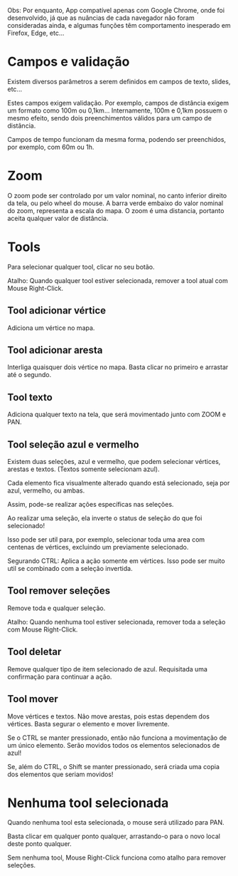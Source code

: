 Obs: Por enquanto, App compatível apenas com Google Chrome, onde foi desenvolvido, já que as nuâncias de cada navegador não foram consideradas ainda, e algumas funções têm comportamento inesperado em Firefox, Edge, etc...

# Campos e validação

Existem diversos parâmetros a serem definidos em campos de texto, slides, etc...

Estes campos exigem validação. Por exemplo, campos de distância exigem um formato como 100m ou 0,1km...
Internamente, 100m e 0,1km possuem o mesmo efeito, sendo dois preenchimentos válidos para um campo de distância.

Campos de tempo funcionam da mesma forma, podendo ser preenchidos, por exemplo, com 60m ou 1h.

# Zoom

O zoom pode ser controlado por um valor nominal, no canto inferior direito da tela, ou pelo wheel do mouse.
A barra verde embaixo do valor nominal do zoom, representa a escala do mapa.
O zoom é uma distancia, portanto aceita qualquer valor de distância.

# Tools

Para selecionar qualquer tool, clicar no seu botão.

Atalho: Quando qualquer tool estiver selecionada, remover a tool atual com Mouse Right-Click.

## Tool adicionar vértice

Adiciona um vértice no mapa.

## Tool adicionar aresta

Interliga quaisquer dois vértice no mapa. Basta clicar no primeiro e arrastar até o segundo.

## Tool texto

Adiciona qualquer texto na tela, que será movimentado junto com ZOOM e PAN.

## Tool seleção azul e vermelho

Existem duas seleções, azul e vermelho, que podem selecionar vértices, arestas e textos.
(Textos somente selecionam azul).

Cada elemento fica visualmente alterado quando está selecionado, seja por azul, vermelho, ou ambas.

Assim, pode-se realizar ações específicas nas seleções.

Ao realizar uma seleção, ela inverte o status de seleção do que foi selecionado!

Isso pode ser util para, por exemplo, selecionar toda uma area com centenas de vértices, excluindo um previamente selecionado.

Segurando CTRL: Aplica a ação somente em vértices. Isso pode ser muito util se combinado com a seleção invertida.

## Tool remover seleções

Remove toda e qualquer seleção.

Atalho: Quando nenhuma tool estiver selecionada, remover toda a seleção com Mouse Right-Click.

## Tool deletar

Remove qualquer tipo de item selecionado de azul.
Requisitada uma confirmação para continuar a ação.

## Tool mover

Move vértices e textos. Não move arestas, pois estas dependem dos vértices.
Basta segurar o elemento e mover livremente.

Se o CTRL se manter pressionado, então não funciona a movimentação de um único elemento.
Serão movidos todos os elementos selecionados de azul!

Se, além do CTRL, o Shift se manter pressionado, será criada uma copia dos elementos que seriam movidos!

# Nenhuma tool selecionada

Quando nenhuma tool esta selecionada, o mouse será utilizado para PAN.

Basta clicar em qualquer ponto qualquer, arrastando-o para o novo local deste ponto qualquer.

Sem nenhuma tool, Mouse Right-Click funciona como atalho para remover seleções.
 
